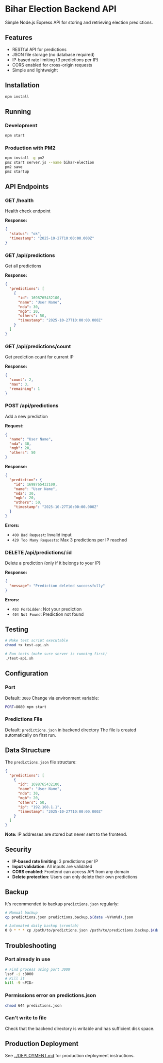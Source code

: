 # Bihar Election Backend API

Simple Node.js Express API for storing and retrieving election predictions.

## Features

- RESTful API for predictions
- JSON file storage (no database required)
- IP-based rate limiting (3 predictions per IP)
- CORS enabled for cross-origin requests
- Simple and lightweight

## Installation

```bash
npm install
```

## Running

### Development
```bash
npm start
```

### Production with PM2
```bash
npm install -g pm2
pm2 start server.js --name bihar-election
pm2 save
pm2 startup
```

## API Endpoints

### GET /health
Health check endpoint

**Response:**
```json
{
  "status": "ok",
  "timestamp": "2025-10-27T10:00:00.000Z"
}
```

### GET /api/predictions
Get all predictions

**Response:**
```json
{
  "predictions": [
    {
      "id": 1698765432100,
      "name": "User Name",
      "nda": 30,
      "mgb": 20,
      "others": 50,
      "timestamp": "2025-10-27T10:00:00.000Z"
    }
  ]
}
```

### GET /api/predictions/count
Get prediction count for current IP

**Response:**
```json
{
  "count": 2,
  "max": 3,
  "remaining": 1
}
```

### POST /api/predictions
Add a new prediction

**Request:**
```json
{
  "name": "User Name",
  "nda": 30,
  "mgb": 20,
  "others": 50
}
```

**Response:**
```json
{
  "prediction": {
    "id": 1698765432100,
    "name": "User Name",
    "nda": 30,
    "mgb": 20,
    "others": 50,
    "timestamp": "2025-10-27T10:00:00.000Z"
  }
}
```

**Errors:**
- `400 Bad Request`: Invalid input
- `429 Too Many Requests`: Max 3 predictions per IP reached

### DELETE /api/predictions/:id
Delete a prediction (only if it belongs to your IP)

**Response:**
```json
{
  "message": "Prediction deleted successfully"
}
```

**Errors:**
- `403 Forbidden`: Not your prediction
- `404 Not Found`: Prediction not found

## Testing

```bash
# Make test script executable
chmod +x test-api.sh

# Run tests (make sure server is running first)
./test-api.sh
```

## Configuration

### Port
Default: `3000`
Change via environment variable:
```bash
PORT=8080 npm start
```

### Predictions File
Default: `predictions.json` in backend directory
The file is created automatically on first run.

## Data Structure

The `predictions.json` file structure:
```json
{
  "predictions": [
    {
      "id": 1698765432100,
      "name": "User Name",
      "nda": 30,
      "mgb": 20,
      "others": 50,
      "ip": "192.168.1.1",
      "timestamp": "2025-10-27T10:00:00.000Z"
    }
  ]
}
```

**Note:** IP addresses are stored but never sent to the frontend.

## Security

- **IP-based rate limiting**: 3 predictions per IP
- **Input validation**: All inputs are validated
- **CORS enabled**: Frontend can access API from any domain
- **Delete protection**: Users can only delete their own predictions

## Backup

It's recommended to backup `predictions.json` regularly:

```bash
# Manual backup
cp predictions.json predictions.backup.$(date +%Y%m%d).json

# Automated daily backup (crontab)
0 0 * * * cp /path/to/predictions.json /path/to/predictions.backup.$(date +\%Y\%m\%d).json
```

## Troubleshooting

### Port already in use
```bash
# Find process using port 3000
lsof -i :3000
# Kill it
kill -9 <PID>
```

### Permissions error on predictions.json
```bash
chmod 644 predictions.json
```

### Can't write to file
Check that the backend directory is writable and has sufficient disk space.

## Production Deployment

See [../DEPLOYMENT.md](../DEPLOYMENT.md) for production deployment instructions.

